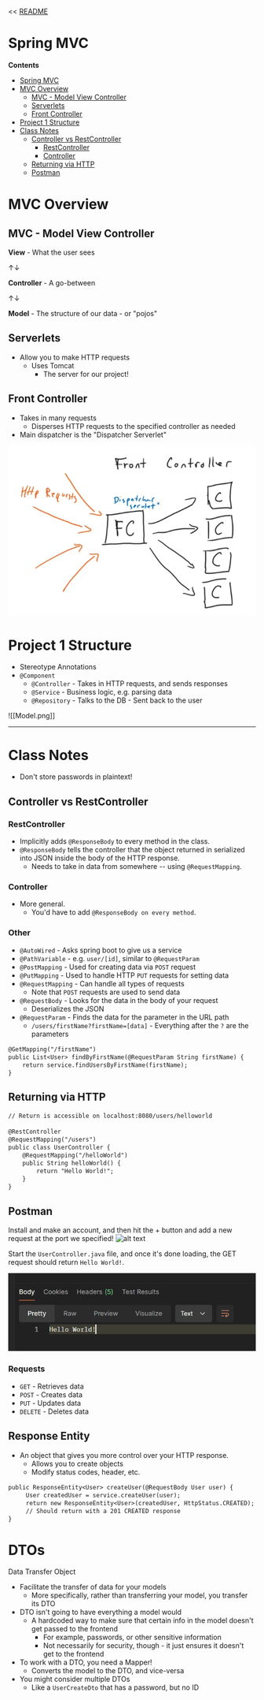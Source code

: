 << [README](./README.md)

# Spring MVC

**Contents**
- [Spring MVC](#spring-mvc)
- [MVC Overview](#mvc-overview)
  - [MVC - Model View Controller](#mvc---model-view-controller)
  - [Serverlets](#serverlets)
  - [Front Controller](#front-controller)
- [Project 1 Structure](#project-1-structure)
- [Class Notes](#class-notes)
  - [Controller vs RestController](#controller-vs-restcontroller)
    - [RestController](#restcontroller)
    - [Controller](#controller)
  - [Returning via HTTP](#returning-via-http)
  - [Postman](#postman)

# MVC Overview

## MVC - Model View Controller

**View** - What the user sees

↑↓

**Controller** - A go-between

↑↓

**Model** - The structure of our data - or "pojos"

## Serverlets

 - Allow you to make HTTP requests
   - Uses Tomcat
     - The server for our project!

## Front Controller

 - Takes in many requests
   - Disperses HTTP requests to the specified controller as needed
 - Main dispatcher is the "Dispatcher Serverlet"

![alt text](<Images/Front Controller.png>)

# Project 1 Structure
 - Stereotype Annotations
 - `@Component`
   - `@Controller` - Takes in HTTP requests, and sends responses
   - `@Service` - Business logic, e.g. parsing data
   - `@Repository` - Talks to the DB - Sent back to the user

![[Model.png]]

---

# Class Notes

 - Don't store passwords in plaintext!

## Controller vs RestController

### RestController
 - Implicitly adds `@ResponseBody` to every method in the class.
 - `@ResponseBody` tells the controller that the object returned in serialized into JSON inside the body of the HTTP response.
	 - Needs to take in data from somewhere -- using `@RequestMapping`.

### Controller
 - More general.
	 - You'd have to add `@ResponseBody on every method`.

### Other
 - `@AutoWired` - Asks spring boot to give us a service
 - `@PathVariable` - e.g. `user/[id]`, similar to `@RequestParam`
 - `@PostMapping` - Used for creating data via `POST` request
 - `@PutMapping` - Used to handle HTTP `PUT` requests for setting data
 - `@RequestMapping` - Can handle all types of requests
	 - Note that `POST` requests are used to send data
 - `@RequestBody` - Looks for the data in the body of your request
	 - Deserializes the JSON
 - `@RequestParam` - Finds the data for the parameter in the URL path
	 - `/users/firstName?firstName=[data]` - Everything after the `?` are the parameters
```
@GetMapping("/firstName")
public List<User> findByFirstName(@RequestParam String firstName) {
    return service.findUsersByFirstName(firstName);
}
```

## Returning via HTTP
```
// Return is accessible on localhost:8080/users/helloworld

@RestController
@RequestMapping("/users")
public class UserController {
    @RequestMapping("/helloWorld")
    public String helloWorld() {
        return "Hello World!";
    }
}
```

## Postman

Install and make an account, and then hit the + button and add a new request at the port we specified!
![alt text](<PostMan.png>)

Start the `UserController.java` file, and once it's done loading, the GET request should return `Hello World!`.

![](Images/Postman%20Result.png)

### Requests
 - `GET` - Retrieves data
 - `POST` - Creates data
 - `PUT` - Updates data
 - `DELETE` - Deletes data

## Response Entity
 - An object that gives you more control over your HTTP response.
	 - Allows you to create objects
	 - Modify status codes, header, etc.

```
public ResponseEntity<User> createUser(@RequestBody User user) {
     User createdUser = service.createUser(user);
     return new ResponseEntity<User>(createdUser, HttpStatus.CREATED);
     // Should return with a 201 CREATED response
}
```

# DTOs

Data Transfer Object
 - Facilitate the transfer of data for your models
	 - More specifically, rather than transferring your model, you transfer its DTO
 - DTO isn't going to have everything a model would
	 - A hardcoded way to make sure that certain info in the model doesn't get passed to the frontend
		 - For example, passwords, or other sensitive information
		 - Not necessarily for security, though - it just ensures it doesn't get to the frontend
 - To work with a DTO, you need a Mapper!
	 - Converts the model to the DTO, and vice-versa
 - You might consider multiple DTOs
	 - Like a `UserCreateDto` that has a password, but no ID



